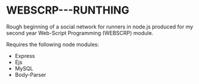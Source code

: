 # WEBSCRP---RUNTHING
Rough beginning of a social network for runners in node.js produced for my second year Web-Script Programming (WEBSCRP) module.

Requires the following node modules:
* Express
* Ejs
* MySQL
* Body-Parser
